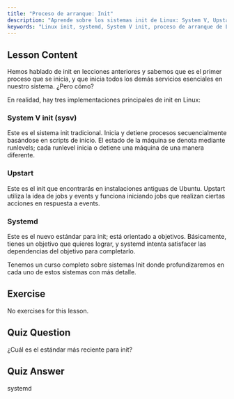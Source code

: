 ```yaml
---
title: "Proceso de arranque: Init"
description: "Aprende sobre los sistemas init de Linux: System V, Upstart y systemd. Comprende sus roles en el proceso de arranque y cómo gestionan los servicios. ¡Comienza tu viaje en Linux!"
keywords: "Linux init, systemd, System V init, proceso de arranque de Linux, tutorial de Linux, Linux para principiantes, guía de Linux"
---
```


## Lesson Content

Hemos hablado de init en lecciones anteriores y sabemos que es el primer proceso que se inicia, y que inicia todos los demás servicios esenciales en nuestro sistema. ¿Pero cómo?

En realidad, hay tres implementaciones principales de init en Linux:

### System V init (sysv)

Este es el sistema init tradicional. Inicia y detiene procesos secuencialmente basándose en scripts de inicio. El estado de la máquina se denota mediante runlevels; cada runlevel inicia o detiene una máquina de una manera diferente.

### Upstart

Este es el init que encontrarás en instalaciones antiguas de Ubuntu. Upstart utiliza la idea de jobs y events y funciona iniciando jobs que realizan ciertas acciones en respuesta a events.

### Systemd

Este es el nuevo estándar para init; está orientado a objetivos. Básicamente, tienes un objetivo que quieres lograr, y systemd intenta satisfacer las dependencias del objetivo para completarlo.

Tenemos un curso completo sobre sistemas Init donde profundizaremos en cada uno de estos sistemas con más detalle.

## Exercise

No exercises for this lesson.

## Quiz Question

¿Cuál es el estándar más reciente para init?

## Quiz Answer

systemd
